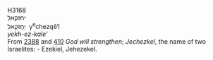 <body>
  <p>H3168<br>  יחזקאל  <br> יְחֶזקֵאל  ‎  y<sup>e</sup>chezqê‘l  <br><i>yekh-ez-kale‘ </i><br>From <a href="h2388.htm">2388</a> and <a href="h0410.htm">410</a>  <i>God</i> <i>will</i> <i>strengthen</i>; <i>Jechezkel</i>, the name of two Israelites: - Ezekiel, Jehezekel.<br></p>
 </body>